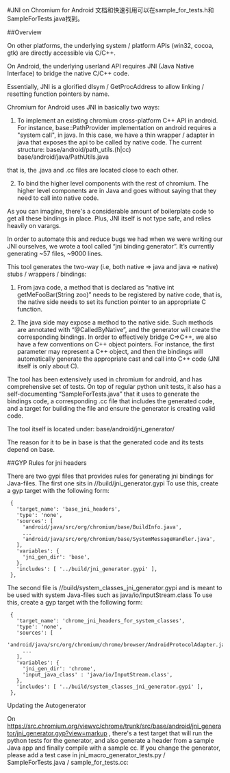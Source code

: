 #JNI on Chromium for Android
文档和快速引用可以在sample_for_tests.h和SampleForTests.java找到。

##Overview

On other platforms, the underlying system / platform APIs (win32, cocoa, gtk) are directly accessible via C/C++.

On Android, the underlying userland API requires JNI (Java Native Interface) to bridge the native C/C++ code. 

Essentially, JNI is a glorified dlsym / GetProcAddress to allow linking / resetting function pointers by name.

Chromium for Android uses JNI in basically two ways:

1) To implement an existing chromium cross-platform C++ API in android.
For instance, base::PathProvider implementation on android requires a "system call", in java.
In this case, we have a thin wrapper / adapter in java that exposes the api to be called by native code. The current structure:
base/android/path_utils.(h|cc)
base/android/java/PathUtils.java

that is, the .java and .cc files are located close to each other.

2) To bind the higher level components with the rest of chromium.
The higher level components are in Java and goes without saying that they need to call into native code.

As you can imagine, there's a considerable amount of boilerplate code to get all these bindings in place. Plus, JNI itself is not type safe, and relies heavily on varargs.

In order to automate this and reduce bugs we had when we were writing our JNI ourselves, we wrote a tool called “jni binding generator”. It’s currently generating ~57 files, ~9000 lines.

This tool generates the two-way (i.e, both native => java and java => native) stubs / wrappers / bindings:
1) From java code, a method that is declared as “native int getMeFooBar(String zoo)” needs to be registered by native code, that is, the native side needs to set its function pointer to an appropriate C function.

2) The java side may expose a method to the native side. Such methods are annotated with “@CalledByNative”, and the generator will create the corresponding bindings. In order to effectively bridge C=>C++, we also have a few conventions on C++ object pointers. For instance, the first parameter may represent a C++ object, and then the bindings will automatically generate the appropriate cast and call into C++ code (JNI itself is only about C).

The tool has been extensively used in chromium for android, and has comprehensive set of tests.
On top of regular python unit tests, it also has a self-documenting “SampleForTests.java” that it uses to generate the bindings code, a corresponding .cc file that includes the generated code, and a target for building the file and ensure the generator is creating valid code.

The tool itself is located under:
base/android/jni_generator/

The reason for it to be in base is that the generated code and its tests depend on base.

##GYP Rules for jni headers

There are two gypi files that provides rules for generating jni bindings for Java-files.
The first one sits in //build/jni_generator.gypi
To use this, create a gyp target with the following form:
```
 {
   'target_name': 'base_jni_headers',
   'type': 'none',
   'sources': [
     'android/java/src/org/chromium/base/BuildInfo.java',
     ...
     'android/java/src/org/chromium/base/SystemMessageHandler.java',
   ],
   'variables': {
     'jni_gen_dir': 'base',
   },
   'includes': [ '../build/jni_generator.gypi' ],
 },
```
The second file is //build/system_classes_jni_generator.gypi and is meant to be used with system Java-files such as java/io/InputStream.class
To use this, create a gyp target with the following form:
```
 {
   'target_name': 'chrome_jni_headers_for_system_classes',
   'type': 'none',
   'sources': [
     'android/java/src/org/chromium/chrome/browser/AndroidProtocolAdapter.java',
     ...
   ],
   'variables': {
     'jni_gen_dir': 'chrome',
     'input_java_class' : 'java/io/InputStream.class',
   },
   'includes': [ '../build/system_classes_jni_generator.gypi' ],
 },
```
Updating the Autogenerator

On https://src.chromium.org/viewvc/chrome/trunk/src/base/android/jni_generator/jni_generator.gyp?view=markup , there's a test target that will run the python tests for the generator, and also generate a header from a sample Java app and finally compile with a sample cc. If you change the generator, please add a test case in jni_macro_generator_tests.py / SampleForTests.java / sample_for_tests.cc: